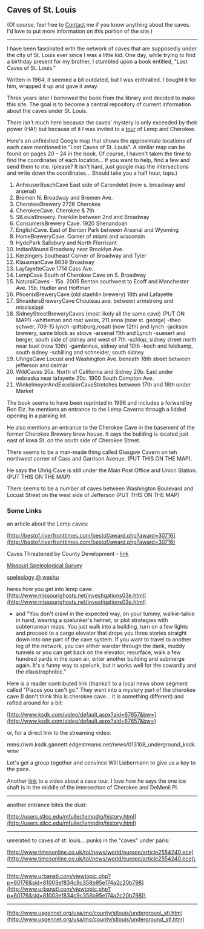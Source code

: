 Caves of St. Louis
------------------


 (Of course, feel free to [Contact](contact.html) me if you know
anything about the caves. I'd love to put more information on this
portion of the site.)

* * * * *


 I have been fascinated with the network of caves that are supposedly
under the city of St. Louis ever since I was a little kid. One day,
while trying to find a birthday present for my brother, I stumbled upon
a book entitled, "Lost Caves of St. Louis."
 
 Written in 1964, it seemed a bit outdated, but I was enthralled. I
bought it for him, wrapped it up and gave it away.
 
 Three years later I borrowed the book from the library and decided to
make this site. The goal is to become a central repository of current
information about the caves under St. Louis.
 
 There isn't much here because the caves' mystery is only exceeded by
their power (HA!) but because of it I was invited to a
[tour](cherokeeCaveTour.html) of Lemp and Cherokee.
 
 Here's an unfinished Google map that shows the approximate locations of
each cave mentioned in "Lost Caves of St. Louis". A similar map can be
found on pages 20 – 24 in the book. Of course, I haven't taken the time
to find the coordinates of each location... If you want to help, find a
few and send them to me. (please? It isn't hard, just google map the
intersections and write down the coordinates... Should take you a half
hour, tops.)


 1. AnheuserBuschCave East side of Carondelet (now s. broadway and
arsenal)
 2. Bremen N. Broadway and Bremen Ave.
 3. CherokeeBrewery 2726 Cherokee
 4. CherokeeCave. Cherokee & 7th
 5. StLouisBrewery. Franklin between 2nd and Broadway
 6. ConsumersBrewery Cave. 1920 Shenandoah
 7. EnglishCave. East of Benton Park between Arsenal and Wyoming
 8. HomeBreweryCave. Corner of miami and wisconsin
 9. HydePark Salisbury and North Florrisant
 10. IndianMound Broadway near Brooklyn Ave.
 11. Kerzingers Southeast Corner of Broadway and Tyler
 12. KlausmanCave 8639 Broadway
 13. LayfayetteCave 1714 Cass Ave.
 14. LempCave South of Cherokee Cave on S. Broadway
 15. NaturalCaves - 
 15a. 2005 Benton southwest to Ecoff and Manchester Ave.
 15b. Hudler and Hoffman
 16. PhoenixBreweryCave (old staehlin brewery) 18th and Lafayette
 17. ShnaidersBreweryCave Chouteau ave. between armstrong and
mississippi
 18. SidneyStreetBreweryCaves (most likely all the same cave) (PUT ON
MAP!)
 -whitteman and rost weiss, 211 anna (now st. george)
 -theo schwer, 709-15 lynch 
 -pittsburg,rosati (now 12th) and lynch
 -jackson brewery, same block as above
 -arsenal 11th and Lynch
 -suesert and berger, south side of sidney and west of 7th
 -schlop, sidney street north near buel (now 10th)
 -gambrinus, sidney and 10th
 -koch and feldkamp, south sidney
 -schilling and schneider, south sidney
 19. UhrigsCave Locust and Washington Ave. beneath 18th street between
jefferson and delmar
 20. WildCaves
 20a. North of California and Sidney
 20b. East under nebraska near lafayette
 20c. 1900 South Compton Ave.
 21. WinkelmeyerAndExcelsiorCaveStretches between 17th and 18th under
Market
 
 
 The book seems to have been reprinted in 1996 and includes a forward by
Ron Elz. he mentions an entrance to the Lemp Caverns through a lidded
opening in a parking lot.
 
 He also mentions an entrance to the Cherokee Cave in the basement of
the former Cherokee Brewery brew house. It says the building is located
just east of Iowa St. on the south side of Cherokee Street.
 
 There seems to be a man-made thing called Glasgow Cavern on teh
northwest corner of Cass and Garrison Avenue. (PUT THIS ON THE MAP).
 
 He says the Uhrig Cave is still under the Main Post Office and Union
Station. (PUT THIS ON THE MAP)
 
 There seems to be a number of caves between Washington Boulevard and
Locust Street on the west side of Jefferson (PUT THIS ON THE MAP)
 
 

### Some Links


 an article about the Lemp caves:

[http://bestof.riverfronttimes.com/bestof/award.php?award=30716](http://bestof.riverfronttimes.com/bestof/award.php?award=30716)
 
 Caves Threatened by County Development -
[link](http://record.wustl.edu/news/page/normal/8977.html "http://record.wustl.edu/news/page/normal/8977.html")
 
 
 [Missouri Speleological
Survey](http://www.mospeleo.org/ "http://www.mospeleo.org/")
 
 
 [speleology @
washu](http://speleology.wustl.edu/index.html "http://speleology.wustl.edu/index.html")
 
 heres how you get into lemp cave:
[http://www.missourighosts.net/investigations03e.html](http://www.missourighosts.net/investigations03e.html)
- and 
 "You don't crawl in the expected way, on your tummy, walkie-talkie in
hand, wearing a spelunker's helmet, or plot strategies with subterranean
maps. You just walk into a building, turn on a few lights and proceed to
a cargo elevator that drops you three stories straight down into one
part of the cave system. If you want to travel to another leg of the
network, you can either wander through the dank, muddy tunnels or you
can get back on the elevator, resurface, walk a few hundred yards in the
open air, enter another building and submerge again. It's a funny way to
spelunk, but it works well for the cowardly and the claustrophobic."
 
 
 Here is a reader contributed link (thanks!) to a local news show
segment called "Places you can't go." They went into a mystery part of
the cherokee cave (I don't think this is cherokee cave... it is
something different) and rafted around for a bit:
 

[http://www.ksdk.com/video/default.aspx?aid=67657&bw=](http://www.ksdk.com/video/default.aspx?aid=67657&bw=)
 
 or, for a direct link to the streaming video:

mms://wm.ksdk.gannett.edgestreams.net/news/013108\_underground\_ksdk.wmv
 
 Let's get a group together and convince Will Liebermann to give us a
key to the pace.
 
 Another
[link](http://livingstlouis.wordpress.com/2004/02/10/living-st-louis-video-cherokee-caves/)
to a video about a cave tour. I love how he says the one ice shaft is in
the middle of the intersection of Cherokee and DeMenil Pl.
 

* * * * *

another entrance bites the dust:

[http://users.stlcc.edu/mfuller/lempdig/history.html](http://users.stlcc.edu/mfuller/lempdig/history.html)
 

* * * * *

unrelated to caves of st. louis... punks in the "caves" under paris: 
 

[http://www.timesonline.co.uk/tol/news/world/europe/article2554240.ece](http://www.timesonline.co.uk/tol/news/world/europe/article2554240.ece)\


* * * * *

[http://www.urbanstl.com/viewtopic.php?p=60176&sid=81003ef834c9c358b95e174a2c20b798](http://www.urbanstl.com/viewtopic.php?p=60176&sid=81003ef834c9c358b95e174a2c20b798)\

* * * * *

[http://www.usgennet.org/usa/mo/county/stlouis/undergroun\_stl.htm](http://www.usgennet.org/usa/mo/county/stlouis/underground_stl.htm)
 
